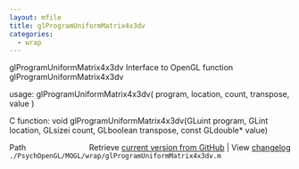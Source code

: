 ```yaml
---
layout: mfile
title: glProgramUniformMatrix4x3dv
categories:
  - wrap
---
```


glProgramUniformMatrix4x3dv  Interface to OpenGL function glProgramUniformMatrix4x3dv

usage:  glProgramUniformMatrix4x3dv\( program, location, count, transpose, value \)

C function:  void glProgramUniformMatrix4x3dv\(GLuint program, GLint location, GLsizei count, GLboolean transpose, const GLdouble\* value\)


<div class="code_header" style="text-align:right;">
  <span style="float:left;">Path&nbsp;&nbsp;</span> <span class="counter">Retrieve <a href=
  "https://raw.github.com/Psychtoolbox-3/Psychtoolbox-3/beta/./PsychOpenGL/MOGL/wrap/glProgramUniformMatrix4x3dv.m">current version from GitHub</a> | View <a href=
  "https://github.com/Psychtoolbox-3/Psychtoolbox-3/commits/beta/./PsychOpenGL/MOGL/wrap/glProgramUniformMatrix4x3dv.m">changelog</a></span>
</div>
<div class="code">
  <code>./PsychOpenGL/MOGL/wrap/glProgramUniformMatrix4x3dv.m</code>
</div>
